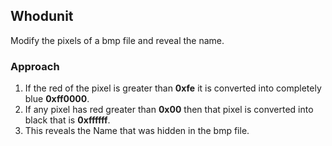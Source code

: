 ## Whodunit

Modify the pixels of a bmp file and reveal the name.

### Approach

1. If the red of the pixel is greater than __0xfe__ it is converted into completely blue __0xff0000__.
2. If any pixel has red greater than __0x00__ then that pixel is converted into black that is __0xffffff__.
3. This reveals the Name that was hidden in the bmp file.
